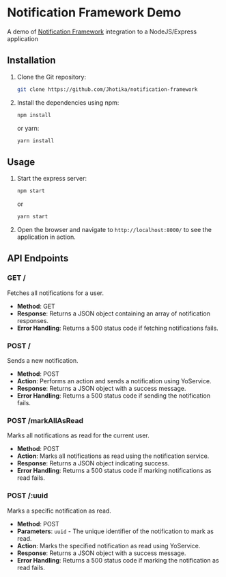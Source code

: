 # Notification Framework Demo

A demo of [Notification Framework](https://github.com/Jhotika/notification-framework) integration to a NodeJS/Express application

## Installation

1. Clone the Git repository:

   ```bash
   git clone https://github.com/Jhotika/notification-framework
   ```

2. Install the dependencies using npm:

   ```bash
   npm install
   ```

   or yarn:

   ```bash
   yarn install
   ```

## Usage

1. Start the express server:

   ```bash
   npm start
   ```

   or

   ```bash
   yarn start
   ```

2. Open the browser and navigate to `http://localhost:8000/` to see the application in action.

## API Endpoints

### GET /

Fetches all notifications for a user.

- **Method**: GET
- **Response**: Returns a JSON object containing an array of notification responses.
- **Error Handling**: Returns a 500 status code if fetching notifications fails.

### POST /

Sends a new notification.

- **Method**: POST
- **Action**: Performs an action and sends a notification using YoService.
- **Response**: Returns a JSON object with a success message.
- **Error Handling**: Returns a 500 status code if sending the notification fails.

### POST /markAllAsRead

Marks all notifications as read for the current user.

- **Method**: POST
- **Action**: Marks all notifications as read using the notification service.
- **Response**: Returns a JSON object indicating success.
- **Error Handling**: Returns a 500 status code if marking notifications as read fails.

### POST /:uuid

Marks a specific notification as read.

- **Method**: POST
- **Parameters**: `uuid` - The unique identifier of the notification to mark as read.
- **Action**: Marks the specified notification as read using YoService.
- **Response**: Returns a JSON object with a success message.
- **Error Handling**: Returns a 500 status code if marking the notification as read fails.